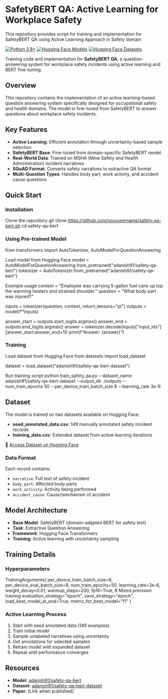 # SafetyBERT QA: Active Learning for Workplace Safety
This repository provides script for training and implementation for SafetyBERT QA using Active Learning Approach in Safety domain

[![Python 3.8+](https://img.shields.io/badge/python-3.8+-blue.svg)](https://www.python.org/downloads/)
[![Hugging Face Models](https://img.shields.io/badge/%F0%9F%A4%97-Models-yellow)](https://huggingface.co/adanish91/safety-qa-bert)
[![Hugging Face Datasets](https://img.shields.io/badge/%F0%9F%A4%97-Datasets-yellow)](https://huggingface.co/datasets/adanish91/safety-qa-bert-dataset)

Training code and implementation for **SafetyBERT QA**, a question-answering system for workplace safety incidents using active learning and BERT fine-tuning.

## Overview

This repository contains the implementation of an active learning-based question answering system specifically designed for occupational safety and health domains. The model is fine-tuned from SafetyBERT to answer questions about workplace safety incidents.

## Key Features

- **Active Learning**: Efficient annotation through uncertainty-based sample selection
- **SafetyBERT Base**: Fine-tuned from domain-specific SafetyBERT model
- **Real-World Data**: Trained on MSHA (Mine Safety and Health Administration) incident narratives
- **SQuAD Format**: Converts safety narratives to extractive QA format
- **Multi-Question Types**: Handles body part, work activity, and accident cause questions

## Quick Start

### Installation

Clone the repository
git clone https://github.com/yourusername/safety-qa-bert.git
cd safety-qa-bert

### Using Pre-trained Model

from transformers import AutoTokenizer, AutoModelForQuestionAnswering

Load model from Hugging Face
model = AutoModelForQuestionAnswering.from_pretrained("adanish91/safety-qa-bert")
tokenizer = AutoTokenizer.from_pretrained("adanish91/safety-qa-bert")

Example usage
context = "Employee was carrying 5-gallon fuel cans up top the warming heaters and strained shoulder."
question = "What body part was injured?"

inputs = tokenizer(question, context, return_tensors="pt")
outputs = model(**inputs)

answer_start = outputs.start_logits.argmax()
answer_end = outputs.end_logits.argmax()
answer = tokenizer.decode(inputs["input_ids"][answer_start:answer_end+1])
print(f"Answer: {answer}")

### Training

Load dataset from Hugging Face
from datasets import load_dataset

dataset = load_dataset("adanish91/safety-qa-bert-dataset")

Run training script
python train_safety_qa.py
--dataset_name adanish91/safety-qa-bert-dataset
--output_dir ./outputs
--num_train_epochs 50
--per_device_train_batch_size 8
--learning_rate 3e-6

## Dataset

The model is trained on two datasets available on Hugging Face:

- **seed_annotated_data.csv**: 149 manually annotated safety incident records
- **training_data.csv**: Extended dataset from active learning iterations

🔗 [Access Dataset on Hugging Face](https://huggingface.co/datasets/adanish91/safety-qa-bert-dataset)

### Data Format

Each record contains:
- `narrative`: Full text of safety incident
- `body_part`: Affected body parts
- `work_activity`: Activity being performed
- `accident_cause`: Cause/mechanism of accident

## Model Architecture

- **Base Model**: SafetyBERT (domain-adapted BERT for safety text)
- **Task**: Extractive Question Answering
- **Framework**: Hugging Face Transformers
- **Training**: Active learning with uncertainty sampling

## Training Details

### Hyperparameters

TrainingArguments(
per_device_train_batch_size=8,
per_device_eval_batch_size=8,
num_train_epochs=50,
learning_rate=3e-6,
weight_decay=0.01,
warmup_steps=200,
fp16=True, # Mixed precision training
evaluation_strategy="epoch",
save_strategy="epoch",
load_best_model_at_end=True,
metric_for_best_model="f1"
)

### Active Learning Process

1. Start with seed annotated data (149 examples)
2. Train initial model
3. Sample unlabeled narratives using uncertainty
4. Get annotations for selected samples
5. Retrain model with expanded dataset
6. Repeat until performance converges

## Resources

- **Model**: [adanish91/safety-qa-bert](https://huggingface.co/adanish91/safety-qa-bert)
- **Dataset**: [adanish91/safety-qa-bert-dataset](https://huggingface.co/datasets/adanish91/safety-qa-bert-dataset)
- **Paper**: [Link when published]


